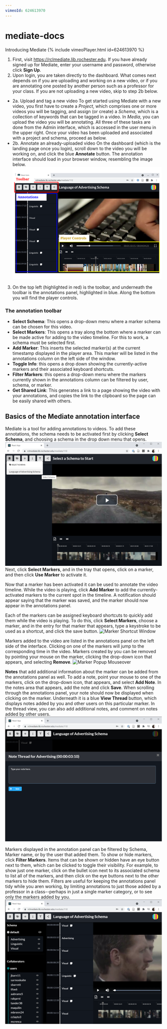 ```yaml
---
vimeoId: 624613970
---
```

[//]: # (Screenshot window size: 1000 x 620)
# mediate-docs
Introducing Mediate
{% include vimeoPlayer.html id=624613970 %}
1. First, visit https://rclmediate.lib.rochester.edu. If you have already signed up for Mediate, enter your username and password, otherwise click **Sign Up**.
2. Upon login, you are taken directly to the dashboard. What comes next depends on if you are uploading and working on a new video, or if you are annotating one posted by another person such as a professor for your class. If you are not uploading a new video, skip to step 2b below.
- 2a. Upload and tag a new video
To get started using Mediate with a new video, you first have to create a *Project*, which comprises one or more videos you will be tagging, and assign (or create) a *Schema*, which is a collection of keywords that can be tagged in a video. In *Media*, you can upload the video you will be annotating. All three of these tasks are done from the Admin interface, which is accessed in the user menu in the upper right. Once your video has been uploaded and associated with a project and schema, proceed as below.
- 2b. Annotate an already-uploaded video
On the dashboard (which is the landing page once you login), scroll down to the video you will be working on, and click the blue **Annotate** button. The annotation interface should load in your browser window, resembling the image below.
![Mediate Annotation interface](/assets/images/annotation-interface.png)
3. On the top left (highlighted in red) is the toolbar, and underneath the toolbar is the annotations panel, highlighted in blue. Along the bottom you will find the player controls.
### The annotation toolbar
- **Select Schema**: This opens a drop-down menu where a marker schema can be chosen for this video.
- **Select Markers**: This opens a tray along the bottom where a marker can be made active for adding to the video timeline. For this to work, a schema must be selected first.
- **Add Marker**: This inserts the selected marker(s) at the current timestamp displayed in the player area. This marker will be listed in the annotations column on the left side of the window.
- **Toggle Info**: this opens a drop down showing the currently-active markers and their associated keyboard shortcuts.
- **Filter Markers**: this opens a drop-down menu where the markers currently shown in the annotations column can be filtered by user, schema, or marker.
- **Get Shared Link**: This generates a link to a page showing the video with your annotations, and copies the link to the clipboard so the page can be easily shared with others.

## Basics of the Mediate annotation interface
Mediate is a tool for adding annotations to videos. To add these annotations, the schema needs to be activated first by clicking **Select Schema**, and choosing a schema in the drop down menu that opens.
![Mediate Select Schema Pop-up](/assets/images/schema-pop-up.png)
Next, click **Select Markers**, and in the tray that opens, click on a marker, and then click **Use Marker** to activate it.

Now that a marker has been activated it can be used to annotate the video timeline. While the video is playing, click **Add Marker** to add the currently-activated markers to the current spot in the timeline. A notification should appear saying that the marker was saved, and the marker should now appear in the annotations panel.

Each of the markers can be assigned keyboard shortcuts to quickly add them while the video is playing. To do this, click **Select Markers**, choose a marker, and in the entry for that marker that appears, type a keystroke to be used as a shortcut, and click the save button.
![Marker Shortcut Window](/assets/images/marker-shortcut.png)

Markers added to the video are listed in the annotations panel on the left side of the interface. Clicking on one of the markers will jump to the corresponding time in the video. Markers created by you can be removed by pointing your mouse on the marker, clicking the drop-down icon that appears, and selecting **Remove**.
![Marker Popup Mouseover](/assets/images/marker-mouseover.png)

**Notes** that add additional information about the marker can be added from the annotations panel as well. To add a note, point your mouse to one of the markers, click on the drop-down icon, that appears, and select **Add Note**. In the notes area that appears, add the note and click **Save**. When scrolling through the annotations panel, your note should now be displayed when clicking on the marker. Underneath it is a blue **View Thread** button, which displays notes added by you and other users on this particular marker. In the thread view, you can also add additional notes, and comment on notes added by other users.
![Adding notes](/assets/images/notes.png)

Markers displayed in the annotation panel can be filtered by Schema, Marker name, or by the user that added them. To show or hide markers, click **Filter Markers**. Items that can be shown or hidden have an eye button next to them, which can be clicked to toggle their visibility. For example, to show just one marker, click on the bullet icon next to its associated schema to list all of the markers, and then click on the eye buttons next to the other markers to hide them. Filters are useful for keeping the annotations panel tidy while you aren working, by limiting annotations to just those added by a professor in a class--perhaps in just a single marker category, or to see only the markers added by you.
![Filter Markers](/assets/images/filter.png)
